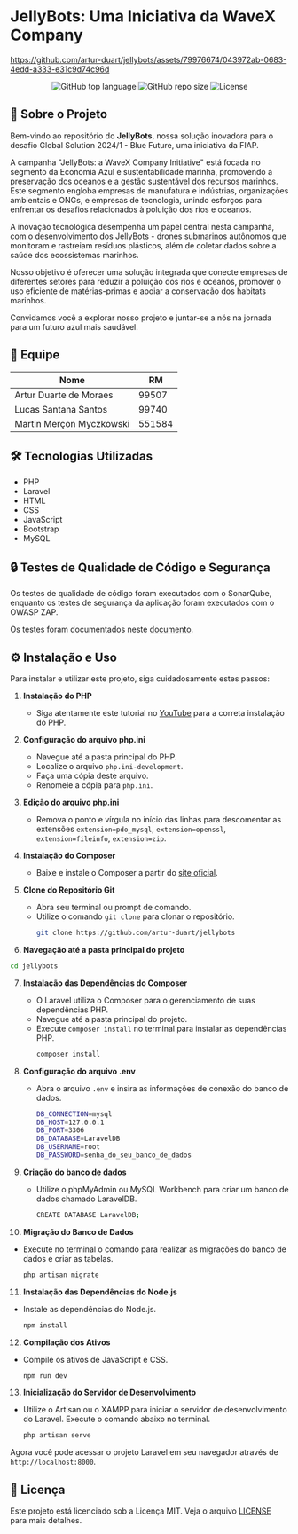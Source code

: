 # JellyBots: Uma Iniciativa da WaveX Company


https://github.com/artur-duart/jellybots/assets/79976674/043972ab-0683-4edd-a333-e31c9d74c96d


<p align="center">
  <img alt="GitHub top language" src="https://img.shields.io/github/languages/top/artur-duart/jellybots">
  <img alt="GitHub repo size" src="https://img.shields.io/github/repo-size/artur-duart/jellybots">
  <img alt="License" src="https://img.shields.io/badge/license-MIT-%2304D361">
</p>

## 🚀 Sobre o Projeto

Bem-vindo ao repositório do **JellyBots**, nossa solução inovadora para o desafio Global Solution 2024/1 - Blue Future, uma iniciativa da FIAP.

A campanha "JellyBots: a WaveX Company Initiative" está focada no segmento da Economia Azul e sustentabilidade marinha, promovendo a preservação dos oceanos e a gestão sustentável dos recursos marinhos. Este segmento engloba empresas de manufatura e indústrias, organizações ambientais e ONGs, e empresas de tecnologia, unindo esforços para enfrentar os desafios relacionados à poluição dos rios e oceanos.

A inovação tecnológica desempenha um papel central nesta campanha, com o desenvolvimento dos JellyBots - drones submarinos autônomos que monitoram e rastreiam resíduos plásticos, além de coletar dados sobre a saúde dos ecossistemas marinhos.

Nosso objetivo é oferecer uma solução integrada que conecte empresas de diferentes setores para reduzir a poluição dos rios e oceanos, promover o uso eficiente de matérias-primas e apoiar a conservação dos habitats marinhos.

Convidamos você a explorar nosso projeto e juntar-se a nós na jornada para um futuro azul mais saudável.

## 👥 Equipe

| Nome | RM |
| --- | --- |
| Artur Duarte de Moraes | 99507 |
| Lucas Santana Santos | 99740 |
| Martin Merçon Myczkowski | 551584 |

## 🛠️ Tecnologias Utilizadas

- PHP
- Laravel
- HTML
- CSS
- JavaScript
- Bootstrap
- MySQL

## 🔒 Testes de Qualidade de Código e Segurança

Os testes de qualidade de código foram executados com o SonarQube, enquanto os testes de segurança da aplicação foram executados com o OWASP ZAP.

Os testes foram documentados neste [documento](TESTES.md).

## ⚙️ Instalação e Uso

Para instalar e utilizar este projeto, siga cuidadosamente estes passos:

1. **Instalação do PHP**
   - Siga atentamente este tutorial no [YouTube](https://www.youtube.com/watch?app=desktop&v=iGeltIgCp18) para a correta instalação do PHP.

2. **Configuração do arquivo php.ini**
   - Navegue até a pasta principal do PHP.
   - Localize o arquivo `php.ini-development`.
   - Faça uma cópia deste arquivo.
   - Renomeie a cópia para `php.ini`.

3. **Edição do arquivo php.ini**
   - Remova o ponto e vírgula no início das linhas para descomentar as extensões `extension=pdo_mysql`, `extension=openssl`, `extension=fileinfo`, `extension=zip`.

4. **Instalação do Composer**
   - Baixe e instale o Composer a partir do [site oficial](https://getcomposer.org/download/).

5. **Clone do Repositório Git**
   - Abra seu terminal ou prompt de comando.
   - Utilize o comando `git clone` para clonar o repositório.
     ```bash
     git clone https://github.com/artur-duart/jellybots
     ```

6. **Navegação até a pasta principal do projeto**
```bash
cd jellybots
```

7. **Instalação das Dependências do Composer**
   - O Laravel utiliza o Composer para o gerenciamento de suas dependências PHP.
   - Navegue até a pasta principal do projeto.
   - Execute `composer install` no terminal para instalar as dependências PHP.
     ```bash
     composer install
     ```

8. **Configuração do arquivo .env**
   - Abra o arquivo `.env` e insira as informações de conexão do banco de dados.
     ```bash
     DB_CONNECTION=mysql
     DB_HOST=127.0.0.1
     DB_PORT=3306
     DB_DATABASE=LaravelDB
     DB_USERNAME=root
     DB_PASSWORD=senha_do_seu_banco_de_dados
     ```

9. **Criação do banco de dados**
   - Utilize o phpMyAdmin ou MySQL Workbench para criar um banco de dados chamado LaravelDB.
     ```bash
     CREATE DATABASE LaravelDB;
     ```

10. **Migração do Banco de Dados**
   - Execute no terminal o comando para realizar as migrações do banco de dados e criar as tabelas.
     ```bash
     php artisan migrate
     ```

11. **Instalação das Dependências do Node.js**
   - Instale as dependências do Node.js.
     ```bash
     npm install
     ```

12. **Compilação dos Ativos**
   - Compile os ativos de JavaScript e CSS.
     ```bash
     npm run dev
     ```

13. **Inicialização do Servidor de Desenvolvimento**
   - Utilize o Artisan ou o XAMPP para iniciar o servidor de desenvolvimento do Laravel. Execute o comando abaixo no terminal.
     ```bash
     php artisan serve
     ```

Agora você pode acessar o projeto Laravel em seu navegador através de `http://localhost:8000`.

## 📝 Licença

Este projeto está licenciado sob a Licença MIT. Veja o arquivo [LICENSE](LICENSE) para mais detalhes.
